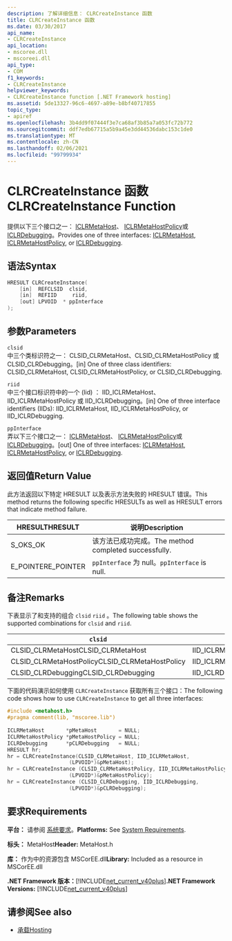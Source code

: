 ```yaml
---
description: 了解详细信息： CLRCreateInstance 函数
title: CLRCreateInstance 函数
ms.date: 03/30/2017
api_name:
- CLRCreateInstance
api_location:
- mscoree.dll
- mscoreei.dll
api_type:
- COM
f1_keywords:
- CLRCreateInstance
helpviewer_keywords:
- CLRCreateInstance function [.NET Framework hosting]
ms.assetid: 5de13327-96c6-4697-a89e-b8bf40717855
topic_type:
- apiref
ms.openlocfilehash: 3b4dd9f07444f3e7ca68af3b85a7a053fc72b772
ms.sourcegitcommit: ddf7edb67715a5b9a45e3dd44536dabc153c1de0
ms.translationtype: MT
ms.contentlocale: zh-CN
ms.lasthandoff: 02/06/2021
ms.locfileid: "99799934"
---
```

# <a name="clrcreateinstance-function"></a><span data-ttu-id="5f427-103">CLRCreateInstance 函数</span><span class="sxs-lookup"><span data-stu-id="5f427-103">CLRCreateInstance Function</span></span>

<span data-ttu-id="5f427-104">提供以下三个接口之一： [ICLRMetaHost](iclrmetahost-interface.md)、 [ICLRMetaHostPolicy](iclrmetahostpolicy-interface.md)或 [ICLRDebugging](../debugging/iclrdebugging-interface.md)。</span><span class="sxs-lookup"><span data-stu-id="5f427-104">Provides one of three interfaces: [ICLRMetaHost](iclrmetahost-interface.md), [ICLRMetaHostPolicy](iclrmetahostpolicy-interface.md), or [ICLRDebugging](../debugging/iclrdebugging-interface.md).</span></span>  
  
## <a name="syntax"></a><span data-ttu-id="5f427-105">语法</span><span class="sxs-lookup"><span data-stu-id="5f427-105">Syntax</span></span>  
  
```cpp  
HRESULT CLRCreateInstance(  
    [in]  REFCLSID  clsid,  
    [in]  REFIID     riid,  
    [out] LPVOID  * ppInterface  
);  
```  
  
## <a name="parameters"></a><span data-ttu-id="5f427-106">参数</span><span class="sxs-lookup"><span data-stu-id="5f427-106">Parameters</span></span>  

 `clsid`  
 <span data-ttu-id="5f427-107">中三个类标识符之一： CLSID_CLRMetaHost、CLSID_CLRMetaHostPolicy 或 CLSID_CLRDebugging。</span><span class="sxs-lookup"><span data-stu-id="5f427-107">[in] One of three class identifiers: CLSID_CLRMetaHost, CLSID_CLRMetaHostPolicy, or CLSID_CLRDebugging.</span></span>  
  
 `riid`  
 <span data-ttu-id="5f427-108">中三个接口标识符中的一个 (Iid) ： IID_ICLRMetaHost、IID_ICLRMetaHostPolicy 或 IID_ICLRDebugging。</span><span class="sxs-lookup"><span data-stu-id="5f427-108">[in] One of three interface identifiers (IIDs): IID_ICLRMetaHost, IID_ICLRMetaHostPolicy, or IID_ICLRDebugging.</span></span>  
  
 `ppInterface`  
 <span data-ttu-id="5f427-109">弄以下三个接口之一： [ICLRMetaHost](iclrmetahost-interface.md)、 [ICLRMetaHostPolicy](iclrmetahostpolicy-interface.md)或 [ICLRDebugging](../debugging/iclrdebugging-interface.md)。</span><span class="sxs-lookup"><span data-stu-id="5f427-109">[out] One of three interfaces: [ICLRMetaHost](iclrmetahost-interface.md), [ICLRMetaHostPolicy](iclrmetahostpolicy-interface.md), or [ICLRDebugging](../debugging/iclrdebugging-interface.md).</span></span>  
  
## <a name="return-value"></a><span data-ttu-id="5f427-110">返回值</span><span class="sxs-lookup"><span data-stu-id="5f427-110">Return Value</span></span>  

 <span data-ttu-id="5f427-111">此方法返回以下特定 HRESULT 以及表示方法失败的 HRESULT 错误。</span><span class="sxs-lookup"><span data-stu-id="5f427-111">This method returns the following specific HRESULTs as well as HRESULT errors that indicate method failure.</span></span>  
  
|<span data-ttu-id="5f427-112">HRESULT</span><span class="sxs-lookup"><span data-stu-id="5f427-112">HRESULT</span></span>|<span data-ttu-id="5f427-113">说明</span><span class="sxs-lookup"><span data-stu-id="5f427-113">Description</span></span>|  
|-------------|-----------------|  
|<span data-ttu-id="5f427-114">S_OK</span><span class="sxs-lookup"><span data-stu-id="5f427-114">S_OK</span></span>|<span data-ttu-id="5f427-115">该方法已成功完成。</span><span class="sxs-lookup"><span data-stu-id="5f427-115">The method completed successfully.</span></span>|  
|<span data-ttu-id="5f427-116">E_POINTER</span><span class="sxs-lookup"><span data-stu-id="5f427-116">E_POINTER</span></span>|<span data-ttu-id="5f427-117">`ppInterface` 为 null。</span><span class="sxs-lookup"><span data-stu-id="5f427-117">`ppInterface` is null.</span></span>|  
  
## <a name="remarks"></a><span data-ttu-id="5f427-118">备注</span><span class="sxs-lookup"><span data-stu-id="5f427-118">Remarks</span></span>  

 <span data-ttu-id="5f427-119">下表显示了和支持的组合 `clsid` `riid` 。</span><span class="sxs-lookup"><span data-stu-id="5f427-119">The following table shows the supported combinations for `clsid` and `riid`.</span></span>  
  
|`clsid`|`riid`|  
|--------------|------------|  
|<span data-ttu-id="5f427-120">CLSID_CLRMetaHost</span><span class="sxs-lookup"><span data-stu-id="5f427-120">CLSID_CLRMetaHost</span></span>|<span data-ttu-id="5f427-121">IID_ICLRMetaHost</span><span class="sxs-lookup"><span data-stu-id="5f427-121">IID_ICLRMetaHost</span></span>|  
|<span data-ttu-id="5f427-122">CLSID_CLRMetaHostPolicy</span><span class="sxs-lookup"><span data-stu-id="5f427-122">CLSID_CLRMetaHostPolicy</span></span>|<span data-ttu-id="5f427-123">IID_ICLRMetaHostPolicy</span><span class="sxs-lookup"><span data-stu-id="5f427-123">IID_ICLRMetaHostPolicy</span></span>|  
|<span data-ttu-id="5f427-124">CLSID_CLRDebugging</span><span class="sxs-lookup"><span data-stu-id="5f427-124">CLSID_CLRDebugging</span></span>|<span data-ttu-id="5f427-125">IID_ICLRDebugging</span><span class="sxs-lookup"><span data-stu-id="5f427-125">IID_ICLRDebugging</span></span>|  
  
 <span data-ttu-id="5f427-126">下面的代码演示如何使用 `CLRCreateInstance` 获取所有三个接口：</span><span class="sxs-lookup"><span data-stu-id="5f427-126">The following code shows how to use `CLRCreateInstance` to get all three interfaces:</span></span>  
  
```cpp  
#include <metahost.h>  
#pragma comment(lib, "mscoree.lib")  
  
ICLRMetaHost       *pMetaHost       = NULL;  
ICLRMetaHostPolicy *pMetaHostPolicy = NULL;  
ICLRDebugging      *pCLRDebugging   = NULL;  
HRESULT hr;  
hr = CLRCreateInstance(CLSID_CLRMetaHost, IID_ICLRMetaHost,  
                    (LPVOID*)&pMetaHost);  
hr = CLRCreateInstance (CLSID_CLRMetaHostPolicy, IID_ICLRMetaHostPolicy,  
                    (LPVOID*)&pMetaHostPolicy);  
hr = CLRCreateInstance (CLSID_CLRDebugging, IID_ICLRDebugging,  
                    (LPVOID*)&pCLRDebugging);  
```  
  
## <a name="requirements"></a><span data-ttu-id="5f427-127">要求</span><span class="sxs-lookup"><span data-stu-id="5f427-127">Requirements</span></span>  

 <span data-ttu-id="5f427-128">**平台：** 请参阅 [系统要求](../../get-started/system-requirements.md)。</span><span class="sxs-lookup"><span data-stu-id="5f427-128">**Platforms:** See [System Requirements](../../get-started/system-requirements.md).</span></span>  
  
 <span data-ttu-id="5f427-129">**标头：** MetaHost</span><span class="sxs-lookup"><span data-stu-id="5f427-129">**Header:** MetaHost.h</span></span>  
  
 <span data-ttu-id="5f427-130">**库：** 作为中的资源包含 MSCorEE.dll</span><span class="sxs-lookup"><span data-stu-id="5f427-130">**Library:** Included as a resource in MSCorEE.dll</span></span>  
  
 <span data-ttu-id="5f427-131">**.NET Framework 版本：**[!INCLUDE[net_current_v40plus](../../../../includes/net-current-v40plus-md.md)]</span><span class="sxs-lookup"><span data-stu-id="5f427-131">**.NET Framework Versions:** [!INCLUDE[net_current_v40plus](../../../../includes/net-current-v40plus-md.md)]</span></span>  
  
## <a name="see-also"></a><span data-ttu-id="5f427-132">请参阅</span><span class="sxs-lookup"><span data-stu-id="5f427-132">See also</span></span>

- [<span data-ttu-id="5f427-133">承载</span><span class="sxs-lookup"><span data-stu-id="5f427-133">Hosting</span></span>](index.md)
